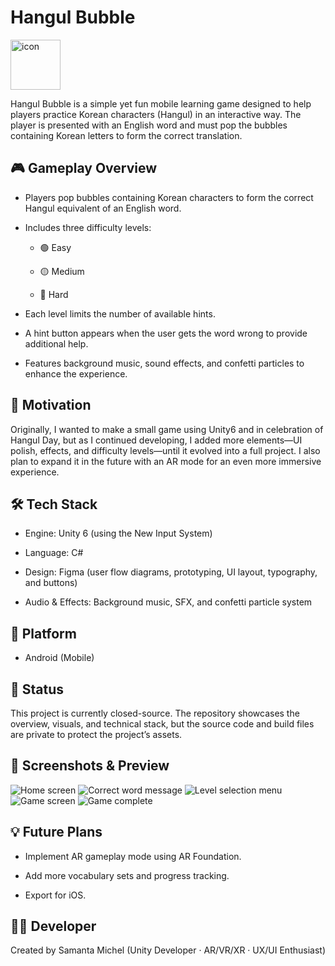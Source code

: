 # Hangul Bubble
<img width="80" height="80" alt="icon" src="https://github.com/user-attachments/assets/c926046d-3297-436e-9473-dd62b0bad7f9" />

Hangul Bubble is a simple yet fun mobile learning game designed to help players practice Korean characters (Hangul) in an interactive way.
The player is presented with an English word and must pop the bubbles containing Korean letters to form the correct translation.

## 🎮 Gameplay Overview

- Players pop bubbles containing Korean characters to form the correct Hangul equivalent of an English word.

- Includes three difficulty levels:

  - 🟢 Easy

  - 🟡 Medium

  - 🔴 Hard

- Each level limits the number of available hints.

- A hint button appears when the user gets the word wrong to provide additional help.

- Features background music, sound effects, and confetti particles to enhance the experience.

## 🧠 Motivation

Originally, I wanted to make a small game using Unity6 and in celebration of Hangul Day, but as I continued developing, I added more elements—UI polish, effects, and difficulty levels—until it evolved into a full project.
I also plan to expand it in the future with an AR mode for an even more immersive experience.

## 🛠️ Tech Stack

- Engine: Unity 6 (using the New Input System)

- Language: C#

- Design: Figma (user flow diagrams, prototyping, UI layout, typography, and buttons)

- Audio & Effects: Background music, SFX, and confetti particle system

## 📱 Platform

- Android (Mobile)

## 🚧 Status

This project is currently closed-source.
The repository showcases the overview, visuals, and technical stack, but the source code and build files are private to protect the project’s assets.

## 📸 Screenshots & Preview

![Home screen](https://github.com/user-attachments/assets/e096871b-ffe1-4700-9f6a-fc3421f758ab)
![Correct word message](https://github.com/user-attachments/assets/4491bdd5-34fe-4e3f-9c9d-dd1b0a417608)
![Level selection menu](https://github.com/user-attachments/assets/5141cbca-2b8c-49be-9812-bb67d7fa7c4b)
![Game screen](https://github.com/user-attachments/assets/fac6fbf8-10e2-4057-8449-01b9d7c14b8e)
![Game complete](https://github.com/user-attachments/assets/2117646b-383b-4ea8-b752-8a66806a8bd5)


## 💡 Future Plans

- Implement AR gameplay mode using AR Foundation.

- Add more vocabulary sets and progress tracking.

- Export for iOS.

## 👩‍💻 Developer

Created by Samanta Michel (Unity Developer · AR/VR/XR · UX/UI Enthusiast)

